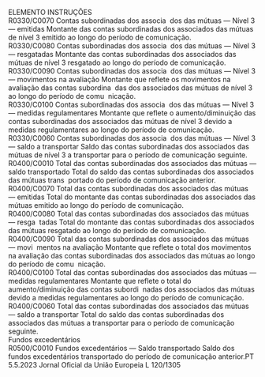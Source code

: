  
ELEMENTO  INSTRUÇÕES  
R0330/C0070  Contas subordinadas dos associa ­
dos das mútuas — Nível 3 — 
emitidas  Montante das contas subordinadas dos associados das mútuas de nível 3 
emitido ao longo do período de comunicação.  
R0330/C0080  Contas subordinadas dos associa ­
dos das mútuas — Nível 3 — 
resgatadas  Montante das contas subordinadas dos associados das mútuas de nível 3 
resgatado ao longo do período de comunicação.  
R0330/C0090  Contas subordinadas dos associa ­
dos das mútuas — Nível 3 — 
movimentos na avaliação  Montante que reflete os movimentos na avaliação das contas subordina ­
das dos associados das mútuas de nível 3 ao longo do período de comu ­
nicação.  
R0330/C0100  Contas subordinadas dos associa ­
dos das mútuas — Nível 3 — 
medidas regulamentares  Montante que reflete o aumento/diminuição das contas subordinadas dos 
associados das mútuas de nível 3 devido a medidas regulamentares ao 
longo do período de comunicação.  
R0330/C0060  Contas subordinadas dos associa ­
dos das mútuas — Nível 3 — 
saldo a transportar  Saldo das contas subordinadas dos associados das mútuas de nível 3 a 
transportar para o período de comunicação seguinte.  
R0400/C0010  Total das contas subordinadas dos 
associados das mútuas — saldo 
transportado  Total do saldo das contas subordinadas dos associados das mútuas trans ­
portado do período de comunicação anterior.  
R0400/C0070  Total das contas subordinadas dos 
associados das mútuas — emitidas  Total do montante das contas subordinadas dos associados das mútuas 
emitido ao longo do período de comunicação.  
R0400/C0080  Total das contas subordinadas dos 
associados das mútuas — resga ­
tadas  Total do montante das contas subordinadas dos associados das mútuas 
resgatado ao longo do período de comunicação.  
R0400/C0090  Total das contas subordinadas dos 
associados das mútuas — movi ­
mentos na avaliação  Montante que reflete o total dos movimentos na avaliação das contas 
subordinadas dos associados das mútuas ao longo do período de comu ­
nicação.  
R0400/C0100  Total das contas subordinadas dos 
associados das mútuas — medidas 
regulamentares  Montante que reflete o total do aumento/diminuição das contas subordi ­
nadas dos associados das mútuas devido a medidas regulamentares ao 
longo do período de comunicação.  
R0400/C0060  Total das contas subordinadas dos 
associados das mútuas — saldo a 
transportar  Total do saldo das contas subordinadas dos associados das mútuas a 
transportar para o período de comunicação seguinte.  
Fundos excedentários  
R0500/C0010  Fundos excedentários — Saldo 
transportado  Saldo dos fundos excedentários transportado do período de comunicação 
anterior.PT  5.5.2023 Jornal Oficial da União Europeia L 120/1305